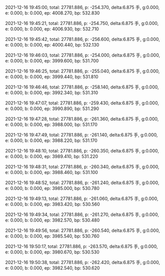 2021-12-16 19:45:00, total: 27781.886, p: -254.370, delta:6.875 手, g:0.000, e: 0.000, b: 0.000, ep: 4008.270, bp: 532.830

2021-12-16 19:45:21, total: 27781.886, p: -254.750, delta:6.875 手, g:0.000, e: 0.000, b: 0.000, ep: 4006.930, bp: 532.710

2021-12-16 19:45:42, total: 27781.886, p: -256.600, delta:6.875 手, g:0.000, e: 0.000, b: 0.000, ep: 4000.440, bp: 532.130

2021-12-16 19:46:03, total: 27781.886, p: -254.000, delta:6.875 手, g:0.000, e: 0.000, b: 0.000, ep: 3999.600, bp: 531.700

2021-12-16 19:46:25, total: 27781.886, p: -255.040, delta:6.875 手, g:0.000, e: 0.000, b: 0.000, ep: 3999.440, bp: 531.810

2021-12-16 19:46:46, total: 27781.886, p: -258.140, delta:6.875 手, g:0.000, e: 0.000, b: 0.000, ep: 3992.340, bp: 531.310

2021-12-16 19:47:07, total: 27781.886, p: -259.430, delta:6.875 手, g:0.000, e: 0.000, b: 0.000, ep: 3990.890, bp: 531.290

2021-12-16 19:47:28, total: 27781.886, p: -261.360, delta:6.875 手, g:0.000, e: 0.000, b: 0.000, ep: 3988.000, bp: 531.170

2021-12-16 19:47:49, total: 27781.886, p: -261.140, delta:6.875 手, g:0.000, e: 0.000, b: 0.000, ep: 3988.220, bp: 531.170

2021-12-16 19:48:10, total: 27781.886, p: -260.350, delta:6.875 手, g:0.000, e: 0.000, b: 0.000, ep: 3989.410, bp: 531.220

2021-12-16 19:48:31, total: 27781.886, p: -260.340, delta:6.875 手, g:0.000, e: 0.000, b: 0.000, ep: 3988.460, bp: 531.100

2021-12-16 19:48:52, total: 27781.886, p: -261.240, delta:6.875 手, g:0.000, e: 0.000, b: 0.000, ep: 3985.000, bp: 530.780

2021-12-16 19:49:13, total: 27781.886, p: -261.060, delta:6.875 手, g:0.000, e: 0.000, b: 0.000, ep: 3983.420, bp: 530.560

2021-12-16 19:49:34, total: 27781.886, p: -261.270, delta:6.875 手, g:0.000, e: 0.000, b: 0.000, ep: 3982.570, bp: 530.480

2021-12-16 19:49:56, total: 27781.886, p: -260.540, delta:6.875 手, g:0.000, e: 0.000, b: 0.000, ep: 3985.540, bp: 530.760

2021-12-16 19:50:17, total: 27781.886, p: -263.570, delta:6.875 手, g:0.000, e: 0.000, b: 0.000, ep: 3980.670, bp: 530.530

2021-12-16 19:50:38, total: 27781.886, p: -262.420, delta:6.875 手, g:0.000, e: 0.000, b: 0.000, ep: 3982.540, bp: 530.620